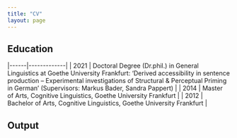 ```yaml
---
title: "CV"
layout: page
---
```



## Education

 |------|-------------|
 | 2021     | Doctoral Degree (Dr.phil.) in General Linguistics at Goethe University Frankfurt: ‘Derived accessibility in sentence production – Experimental investigations of Structural & Perceptual Priming in German’ (Supervisors: Markus Bader, Sandra Pappert) | 
 | 2014    | Master of Arts, Cognitive Linguistics, Goethe University Frankfurt | 
 | 2012    | Bachelor of Arts, Cognitive Linguistics, Goethe University Frankfurt | 

## Output
